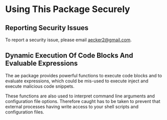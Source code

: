 # Using This Package Securely

## Reporting Security Issues

To report a security issue, please email [aecker2@gmail.com](mailto:aecker2@gmail.com).

## Dynamic Execution Of Code Blocks And Evaluable Expressions

The ae package provides powerful functions to execute code blocks and to evaluate
expressions, which could be mis-used to execute inject and execute malicious code
snippets.

These functions are also used to interpret command line arguments and configuration
file options. Therefore caught has to be taken to prevent that external processes having
write access to your shell scripts and configuration files.

